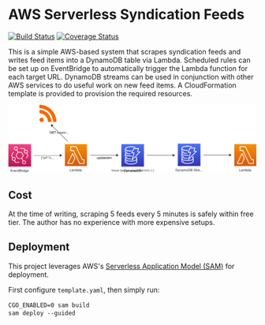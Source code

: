 # AWS Serverless Syndication Feeds
[![Build Status](https://travis-ci.com/pohzipohzi/aws-serverless-syndicationfeeds.svg?branch=main)](https://travis-ci.com/pohzipohzi/aws-serverless-syndicationfeeds)
[![Coverage Status](https://coveralls.io/repos/github/pohzipohzi/aws-serverless-syndicationfeeds/badge.svg?branch=main)](https://coveralls.io/github/pohzipohzi/aws-serverless-syndicationfeeds?branch=main)

This is a simple AWS-based system that scrapes syndication feeds and writes feed items into a DynamoDB table via Lambda. Scheduled rules can be set up on EventBridge to automatically trigger the Lambda function for each target URL. DynamoDB streams can be used in conjunction with other AWS services to do useful work on new feed items. A CloudFormation template is provided to provision the required resources.

<p align="center">
  <img src="arch.svg">
</p>

## Cost

At the time of writing, scraping 5 feeds every 5 minutes is safely within free tier. The author has no experience with more expensive setups.

## Deployment

This project leverages AWS's [Serverless Application Model (SAM)](https://docs.aws.amazon.com/serverless-application-model/) for deployment.

First configure `template.yaml`, then simply run:

```
CGO_ENABLED=0 sam build
sam deploy --guided
```
